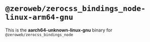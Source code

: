 # `@zeroweb/zerocss_bindings_node-linux-arm64-gnu`

This is the **aarch64-unknown-linux-gnu** binary for `@zeroweb/zerocss_bindings_node`
